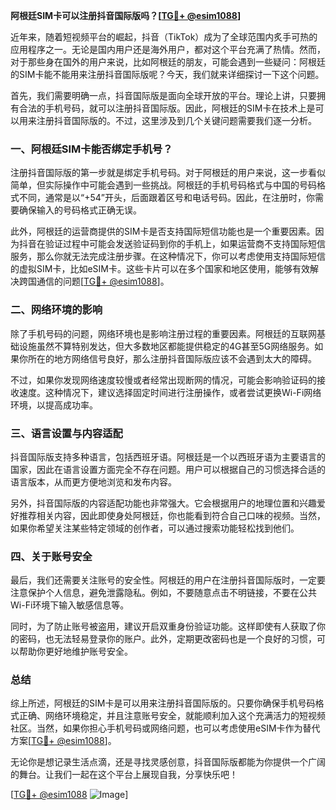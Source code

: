 **阿根廷SIM卡可以注册抖音国际版吗？[[TG💪+ @esim1088](https://t.me/s/esim1088)]**

近年来，随着短视频平台的崛起，抖音（TikTok）成为了全球范围内炙手可热的应用程序之一。无论是国内用户还是海外用户，都对这个平台充满了热情。然而，对于那些身在国外的用户来说，比如阿根廷的朋友，可能会遇到一些疑问：阿根廷的SIM卡能不能用来注册抖音国际版呢？今天，我们就来详细探讨一下这个问题。

首先，我们需要明确一点，抖音国际版是面向全球开放的平台。理论上讲，只要拥有合法的手机号码，就可以注册抖音国际版。因此，阿根廷的SIM卡在技术上是可以用来注册抖音国际版的。不过，这里涉及到几个关键问题需要我们逐一分析。

### 一、阿根廷SIM卡能否绑定手机号？

注册抖音国际版的第一步就是绑定手机号码。对于阿根廷的用户来说，这一步看似简单，但实际操作中可能会遇到一些挑战。阿根廷的手机号码格式与中国的号码格式不同，通常是以“+54”开头，后面跟着区号和电话号码。因此，在注册时，你需要确保输入的号码格式正确无误。

此外，阿根廷的运营商提供的SIM卡是否支持国际短信功能也是一个重要因素。因为抖音在验证过程中可能会发送验证码到你的手机上，如果运营商不支持国际短信服务，那么你就无法完成注册步骤。在这种情况下，你可以考虑使用支持国际短信的虚拟SIM卡，比如eSIM卡。这些卡片可以在多个国家和地区使用，能够有效解决跨国通信的问题[[TG💪+ @esim1088](https://t.me/s/esim1088)]。

### 二、网络环境的影响

除了手机号码的问题，网络环境也是影响注册过程的重要因素。阿根廷的互联网基础设施虽然不算特别发达，但大多数地区都能提供稳定的4G甚至5G网络服务。如果你所在的地方网络信号良好，那么注册抖音国际版应该不会遇到太大的障碍。

不过，如果你发现网络速度较慢或者经常出现断网的情况，可能会影响验证码的接收速度。这种情况下，建议选择固定时间进行注册操作，或者尝试更换Wi-Fi网络环境，以提高成功率。

### 三、语言设置与内容适配

抖音国际版支持多种语言，包括西班牙语。阿根廷是一个以西班牙语为主要语言的国家，因此在语言设置方面完全不存在问题。用户可以根据自己的习惯选择合适的语言版本，从而更方便地浏览和发布内容。

另外，抖音国际版的内容适配功能也非常强大。它会根据用户的地理位置和兴趣爱好推荐相关内容，因此即使身处阿根廷，你也能看到符合自己口味的视频。当然，如果你希望关注某些特定领域的创作者，可以通过搜索功能轻松找到他们。

### 四、关于账号安全

最后，我们还需要关注账号的安全性。阿根廷的用户在注册抖音国际版时，一定要注意保护个人信息，避免泄露隐私。例如，不要随意点击不明链接，不要在公共Wi-Fi环境下输入敏感信息等。

同时，为了防止账号被盗用，建议开启双重身份验证功能。这样即使有人获取了你的密码，也无法轻易登录你的账户。此外，定期更改密码也是一个良好的习惯，可以帮助你更好地维护账号安全。

### 总结

综上所述，阿根廷的SIM卡是可以用来注册抖音国际版的。只要你确保手机号码格式正确、网络环境稳定，并且注意账号安全，就能顺利加入这个充满活力的短视频社区。当然，如果你担心手机号码或网络问题，也可以考虑使用eSIM卡作为替代方案[[TG💪+ @esim1088](https://t.me/s/esim1088)]。

无论你是想记录生活点滴，还是寻找灵感创意，抖音国际版都能为你提供一个广阔的舞台。让我们一起在这个平台上展现自我，分享快乐吧！

[[TG💪+ @esim1088](https://t.me/s/esim1088) ![Image](https://i.postimg.cc/4NQfJmqS/Snipaste-2025-05-13-00-14-12.png)]